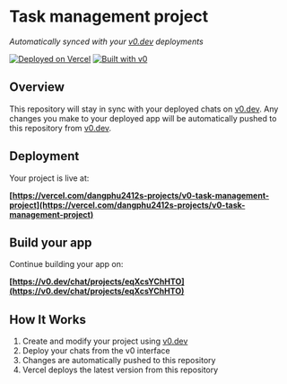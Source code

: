 # Task management project

*Automatically synced with your [v0.dev](https://v0.dev) deployments*

[![Deployed on Vercel](https://img.shields.io/badge/Deployed%20on-Vercel-black?style=for-the-badge&logo=vercel)](https://vercel.com/dangphu2412s-projects/v0-task-management-project)
[![Built with v0](https://img.shields.io/badge/Built%20with-v0.dev-black?style=for-the-badge)](https://v0.dev/chat/projects/eqXcsYChHTO)

## Overview

This repository will stay in sync with your deployed chats on [v0.dev](https://v0.dev).
Any changes you make to your deployed app will be automatically pushed to this repository from [v0.dev](https://v0.dev).

## Deployment

Your project is live at:

**[https://vercel.com/dangphu2412s-projects/v0-task-management-project](https://vercel.com/dangphu2412s-projects/v0-task-management-project)**

## Build your app

Continue building your app on:

**[https://v0.dev/chat/projects/eqXcsYChHTO](https://v0.dev/chat/projects/eqXcsYChHTO)**

## How It Works

1. Create and modify your project using [v0.dev](https://v0.dev)
2. Deploy your chats from the v0 interface
3. Changes are automatically pushed to this repository
4. Vercel deploys the latest version from this repository
